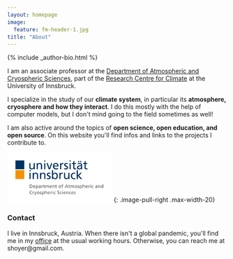 ```yaml
---
layout: homepage
image:
  feature: fm-header-1.jpg
title: "About"
---
```


<footer role="contentinfo">
  <div class="article-author-bottom">
    {% include _author-bio.html %}
  </div>
</footer>

I am an associate professor at the 
[Department of Atmospheric and Cryospheric Sciences](http://acinn.uibk.ac.at),
 part of the [Research Centre for Climate](https://www.uibk.ac.at/climate-cryosphere)
at the University of Innsbruck.

I&#160;specialize in the study of our **climate system**, in particular 
its **atmosphere, cryosphere and how they interact**. 
I do this mostly with the help of computer models,
but I don't mind going to the field sometimes as well!

I am also active around the topics of **open science, open education, and open source**.
On this website you'll find infos and links to the projects I contribute to.

![ACINN Logo](/images/acinn_logo.png)
{: .image-pull-right .max-width-20}

### Contact
<p>
I live in Innsbruck, Austria. When there isn't a global pandemic, you'll find me in my <a href="https://www.uibk.ac.at/acinn/people/fabien-maussion.html.en">office</a> at the usual
working hours.  Otherwise, you can reach me at <script>document.write("<n uers=\"znvygb:snovra.znhffvba@hvox.np.ng\">snovra.znhffvba@hvox.np.ng</n>".replace(/[a-zA-Z]/g,function(c){return String.fromCharCode((c<="Z"?90:122)>=(c=c.charCodeAt(0)+13)?c:c-26);}))</script><noscript><span style="unicode-bidi:bidi-override;direction:rtl;">moc.liamg@reyohs</span></noscript>.</p>
